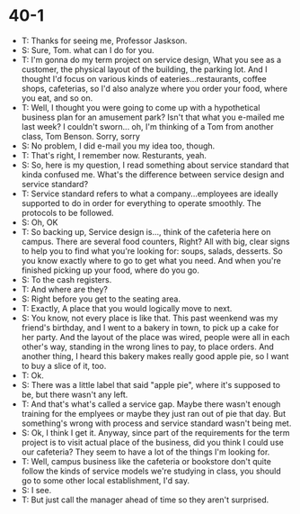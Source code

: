 # 40-1
+ T: Thanks for seeing me, Professor Jaskson.
+ S: Sure, Tom. what can I do for you.
+ T: I'm gonna do my term project on service design, What you see as a customer, the physical layout of the building, the parking lot. And I thought I'd focus on various kinds of eateries...restaurants, coffee shops, cafeterias, so I'd also analyze where you order your food, where you eat, and so on.
+ T: Well, I thought you were going to come up with a hypothetical business plan for an amusement park? Isn't that what you e-mailed me last week? I couldn't sworn... oh, I'm thinking of a Tom from another class, Tom Benson. Sorry, sorry
+ S: No problem, I did e-mail you my idea too, though.
+ T: That's right, I remember now. Resturants, yeah.
+ S: So, here is my question, I read something about service standard that kinda confused me. What's the difference between service design and service standard?
+ T: Service standard refers to what a company...employees are ideally supported to do in order for everything to operate smoothly. The protocols to be followed.
+ S: Oh, OK
+ T: So backing up, Service design is..., think of the cafeteria here on campus. There are several food counters, Right? All with big, clear signs to help you to find what you're looking for: soups, salads, desserts. So you know exactly where to go to get what you need. And when you're finished picking up your food, where do you go.
+ S: To the cash registers.
+ T: And where are they?
+ S: Right before you get to the seating area.
+ T: Exactly, A place that you would logically move to next.
+ S: You know, not every place is like that. This past weenkend was my friend's birthday, and I went to a bakery in town, to pick up a cake for her party. And the layout of the place was wired, people were all in each other's way, standing in the wrong lines to pay, to place orders. And another thing, I heard this bakery makes really good apple pie, so I want to buy a slice of it, too.
+ T: Ok.
+ S: There was a little label that said "apple pie", where it's supposed to be, but there wasn't any left.
+ T: And that's what's called a service gap. Maybe there wasn't enough training for the emplyees or maybe they just ran out of pie that day. But something's wrong with process and service standard wasn't being met.
+ S: Ok, I think I get it. Anyway, since part of the requirements for the term project is to visit actual place of the business, did you think I could use our cafeteria? They seem to have a lot of the things I'm looking for.
+ T: Well, campus business like the cafeteria or bookstore don't quite follow the kinds of service models we're studying in class, you should go to some other local establishment, I'd say.
+ S: I see.
+ T: But just call the manager ahead of time so they aren't surprised.